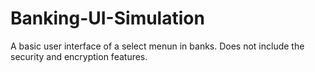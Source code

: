 # Banking-UI-Simulation
A basic user interface of a select menun in banks. Does not include the security and encryption features.
